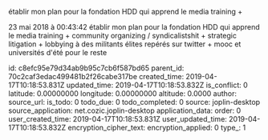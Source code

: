établir mon plan pour la fondation HDD qui apprend le media training +

23 mai 2018 à 00:43:42
établir mon plan pour la fondation HDD qui apprend le media training +
community organizing / syndicalistshit + strategic litigation + lobbying
à des militants élites repérés sur twitter + mooc et universités d\'été
pour le reste


id: c8efc95e79d34ab9b95c7cb6f587bd65
parent_id: 70c2caf3edac499481b2f26cabe317be
created_time: 2019-04-17T10:18:53.831Z
updated_time: 2019-04-17T10:18:53.832Z
is_conflict: 0
latitude: 0.00000000
longitude: 0.00000000
altitude: 0.0000
author: 
source_url: 
is_todo: 0
todo_due: 0
todo_completed: 0
source: joplin-desktop
source_application: net.cozic.joplin-desktop
application_data: 
order: 0
user_created_time: 2019-04-17T10:18:53.831Z
user_updated_time: 2019-04-17T10:18:53.832Z
encryption_cipher_text: 
encryption_applied: 0
type_: 1